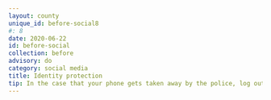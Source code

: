 ```yaml
---
layout: county 
unique_id: before-social8
#: 8
date: 2020-06-22
id: before-social
collection: before
advisory: do
category: social media
title: Identity protection
tip: In the case that your phone gets taken away by the police, log out of your accounts remotely immediately, so that there is no possibility of them accessing it on your phone.
---
```

